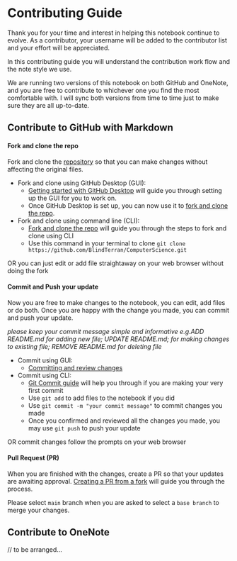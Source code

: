 # Contributing Guide

Thank you for your time and interest in helping this notebook continue to evolve. As a contributor, your username will be added to the contributor list and your effort will be appreciated.    

In this contributing guide you will understand the contribution work flow and the note style we use. 

We are running two versions of this notebook on both GitHub and OneNote, and you are free to contribute to whichever one you find the most comfortable with. I will sync both versions from time to time just to make sure they are all up-to-date.

## Contribute to GitHub with Markdown
#### Fork and clone the repo
 Fork and clone the [repository](https://github.com/BlindTerran/ComputerScience) so that you can make changes without affecting the original files.
- Fork and clone using GitHub Desktop (GUI):
    - [Getting started with GitHub Desktop](https://docs.github.com/en/desktop/installing-and-configuring-github-desktop/overview/getting-started-with-github-desktop) will guide you through setting up the GUI for you to work on.
    - Once GitHub Desktop is set up, you can now use it to [fork and clone the repo](https://docs.github.com/en/desktop/contributing-and-collaborating-using-github-desktop/adding-and-cloning-repositories/cloning-and-forking-repositories-from-github-desktop).
- Fork and clone using command line (CLI):
    - [Fork and clone the repo](https://docs.github.com/en/get-started/quickstart/fork-a-repo#fork-an-example-repository) will guide you through the steps to fork and clone using CLI
    - Use this command in your terminal to clone `git clone https://github.com/BlindTerran/ComputerScience.git`

OR you can just edit or add file straightaway on your web browser without doing the fork

#### Commit and Push your update
Now you are free to make changes to the notebook, you can edit, add files or do both. Once you are happy with the change you made, you can commit and push your update.

_please keep your commit message simple and informative e.g.ADD README.md for adding new file; UPDATE README.md; for making changes to existing file; REMOVE README.md for deleting file_ 

- Commit using GUI:
    - [Committing and review changes](https://docs.github.com/en/desktop/contributing-and-collaborating-using-github-desktop/making-changes-in-a-branch/committing-and-reviewing-changes-to-your-project) 
- Commit using CLI:
    - [Git Commit guide](https://github.com/git-guides/git-commit) will help you through if you are making your very first commit 
    - Use `git add` to add files to the notebook if you did
    - Use `git commit -m "your commit message"` to commit changes you made
    - Once you confirmed and reviewed all the changes you made, you may use `git push` to push your update

OR commit changes follow the prompts on your web browser

#### Pull Request (PR)
When you are finished with the changes, create a PR so that your updates are awaiting approval.
[Creating a PR from a fork](Cran.r-project.org) will guide you through the process.

Please select `main` branch when you are asked to select a `base branch` to merge your changes.

## Contribute to OneNote
// to be arranged...
